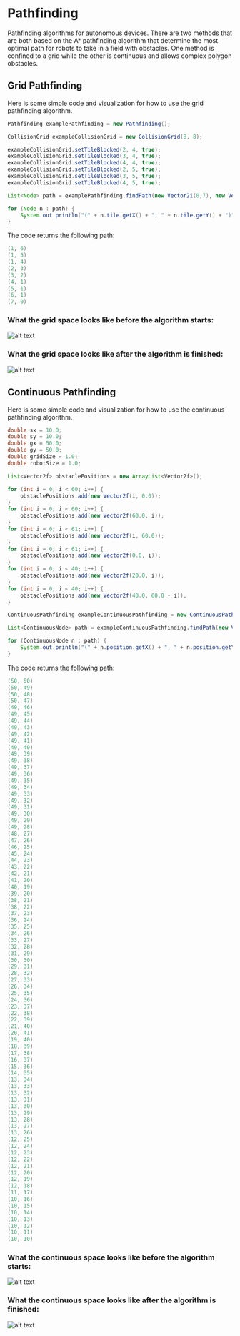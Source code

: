 # Pathfinding

Pathfinding algorithms for autonomous devices. There are two methods that are both based on the A* pathfinding algorithm that determine the most optimal path for robots to take in a field with obstacles. One method is confined to a grid while the other is continuous and allows complex polygon obstacles. 

## Grid Pathfinding

Here is some simple code and visualization for how to use the grid pathfinding algorithm.

```java
Pathfinding examplePathfinding = new Pathfinding();

CollisionGrid exampleCollisionGrid = new CollisionGrid(8, 8);

exampleCollisionGrid.setTileBlocked(2, 4, true);
exampleCollisionGrid.setTileBlocked(3, 4, true);
exampleCollisionGrid.setTileBlocked(4, 4, true);
exampleCollisionGrid.setTileBlocked(2, 5, true);
exampleCollisionGrid.setTileBlocked(3, 5, true);
exampleCollisionGrid.setTileBlocked(4, 5, true);

List<Node> path = examplePathfinding.findPath(new Vector2i(0,7), new Vector2i(7, 0), exampleCollisionGrid);

for (Node n : path) {
    System.out.println("(" + n.tile.getX() + ", " + n.tile.getY() + ")");
}
```

The code returns the following path:
```java
(1, 6)
(1, 5)
(1, 4)
(2, 3)
(3, 2)
(4, 1)
(5, 1)
(6, 1)
(7, 0)
```

### What the grid space looks like before the algorithm starts:

![alt text](https://github.com/vmalepati1/Pathfinding/blob/master/images/GridPathfindingBefore.png "The grid space before the algorithm starts.")

### What the grid space looks like after the algorithm is finished:

![alt text](https://github.com/vmalepati1/Pathfinding/blob/master/images/GridPathfindingAfter.png "The grid space after the algorithm starts.")

## Continuous Pathfinding

Here is some simple code and visualization for how to use the continuous pathfinding algorithm.

```java
double sx = 10.0;
double sy = 10.0;
double gx = 50.0;
double gy = 50.0;
double gridSize = 1.0;
double robotSize = 1.0;

List<Vector2f> obstaclePositions = new ArrayList<Vector2f>();

for (int i = 0; i < 60; i++) {
    obstaclePositions.add(new Vector2f(i, 0.0));
}
for (int i = 0; i < 60; i++) {
    obstaclePositions.add(new Vector2f(60.0, i));
}
for (int i = 0; i < 61; i++) {
    obstaclePositions.add(new Vector2f(i, 60.0));
}
for (int i = 0; i < 61; i++) {
    obstaclePositions.add(new Vector2f(0.0, i));
}
for (int i = 0; i < 40; i++) {
    obstaclePositions.add(new Vector2f(20.0, i));
}
for (int i = 0; i < 40; i++) {
    obstaclePositions.add(new Vector2f(40.0, 60.0 - i));
}

ContinuousPathfinding exampleContinuousPathfinding = new ContinuousPathfinding();

List<ContinuousNode> path = exampleContinuousPathfinding.findPath(new Vector2f(sx, sy), new Vector2f(gx, gy), obstaclePositions, gridSize, robotSize);

for (ContinuousNode n : path) {
    System.out.println("(" + n.position.getX() + ", " + n.position.getY() + ")");
}
```

The code returns the following path:
```java
(50, 50)
(50, 49)
(50, 48)
(50, 47)
(49, 46)
(49, 45)
(49, 44)
(49, 43)
(49, 42)
(49, 41)
(49, 40)
(49, 39)
(49, 38)
(49, 37)
(49, 36)
(49, 35)
(49, 34)
(49, 33)
(49, 32)
(49, 31)
(49, 30)
(49, 29)
(49, 28)
(48, 27)
(47, 26)
(46, 25)
(45, 24)
(44, 23)
(43, 22)
(42, 21)
(41, 20)
(40, 19)
(39, 20)
(38, 21)
(38, 22)
(37, 23)
(36, 24)
(35, 25)
(34, 26)
(33, 27)
(32, 28)
(31, 29)
(30, 30)
(29, 31)
(28, 32)
(27, 33)
(26, 34)
(25, 35)
(24, 36)
(23, 37)
(22, 38)
(22, 39)
(21, 40)
(20, 41)
(19, 40)
(18, 39)
(17, 38)
(16, 37)
(15, 36)
(14, 35)
(13, 34)
(13, 33)
(13, 32)
(13, 31)
(13, 30)
(13, 29)
(13, 28)
(13, 27)
(13, 26)
(12, 25)
(12, 24)
(12, 23)
(12, 22)
(12, 21)
(12, 20)
(12, 19)
(12, 18)
(11, 17)
(10, 16)
(10, 15)
(10, 14)
(10, 13)
(10, 12)
(10, 11)
(10, 10)
```

### What the continuous space looks like before the algorithm starts:

![alt text](https://github.com/vmalepati1/Pathfinding/blob/master/images/ContinuousPathfindingBefore.png "The continuous space before the algorithm starts.")

### What the continuous space looks like after the algorithm is finished:

![alt text](https://github.com/vmalepati1/Pathfinding/blob/master/images/ContinuousPathfindingAfter.png "The continuous space after the algorithm starts.")
